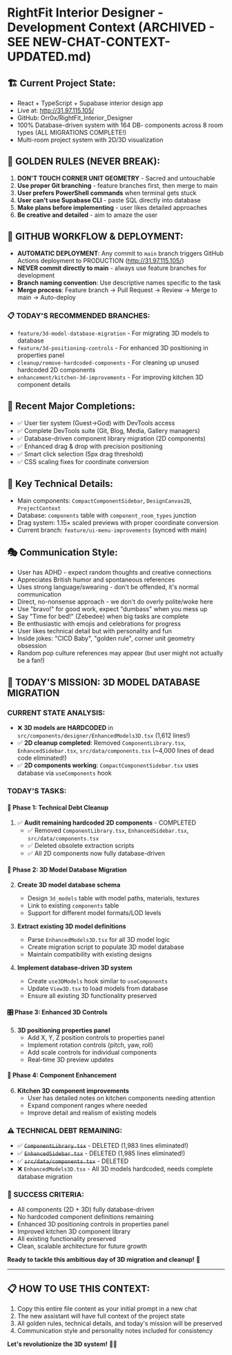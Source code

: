 # RightFit Interior Designer - Development Context (ARCHIVED - SEE NEW-CHAT-CONTEXT-UPDATED.md)

## 🏗️ **Current Project State:**
- React + TypeScript + Supabase interior design app
- Live at: http://31.97.115.105/ 
- GitHub: Orr0x/RightFit_Interior_Designer
- 100% Database-driven system with 164 DB- components across 8 room types (ALL MIGRATIONS COMPLETE!)
- Multi-room project system with 2D/3D visualization

## 🚨 **GOLDEN RULES (NEVER BREAK):**
1. **DON'T TOUCH CORNER UNIT GEOMETRY** - Sacred and untouchable
2. **Use proper Git branching** - feature branches first, then merge to main
3. **User prefers PowerShell commands** when terminal gets stuck
4. **User can't use Supabase CLI** - paste SQL directly into database
5. **Make plans before implementing** - user likes detailed approaches
6. **Be creative and detailed** - aim to amaze the user

## 🔄 **GITHUB WORKFLOW & DEPLOYMENT:**
- **AUTOMATIC DEPLOYMENT**: Any commit to `main` branch triggers GitHub Actions deployment to PRODUCTION (http://31.97.115.105/)
- **NEVER commit directly to main** - always use feature branches for development
- **Branch naming convention**: Use descriptive names specific to the task
- **Merge process**: Feature branch → Pull Request → Review → Merge to main → Auto-deploy

### **📋 TODAY'S RECOMMENDED BRANCHES:**
- `feature/3d-model-database-migration` - For migrating 3D models to database
- `feature/3d-positioning-controls` - For enhanced 3D positioning in properties panel  
- `cleanup/remove-hardcoded-components` - For cleaning up unused hardcoded 2D components
- `enhancement/kitchen-3d-improvements` - For improving kitchen 3D component details

## 🎯 **Recent Major Completions:**
- ✅ User tier system (Guest→God) with DevTools access
- ✅ Complete DevTools suite (Git, Blog, Media, Gallery managers)  
- ✅ Database-driven component library migration (2D components)
- ✅ Enhanced drag & drop with precision positioning
- ✅ Smart click selection (5px drag threshold)
- ✅ CSS scaling fixes for coordinate conversion

## 🔧 **Key Technical Details:**
- Main components: `CompactComponentSidebar`, `DesignCanvas2D`, `ProjectContext`
- Database: `components` table with `component_room_types` junction
- Drag system: 1.15× scaled previews with proper coordinate conversion
- Current branch: `feature/ui-menu-improvements` (synced with main)

## 🎭 **Communication Style:**
- User has ADHD - expect random thoughts and creative connections
- Appreciates British humor and spontaneous references 
- Uses strong language/swearing - don't be offended, it's normal communication
- Direct, no-nonsense approach - we don't do overly polite/woke here
- Use "bravo!" for good work, expect "dumbass" when you mess up
- Say "Time for bed!" (Zebedee) when big tasks are complete
- Be enthusiastic with emojis and celebrations for progress
- User likes technical detail but with personality and fun
- Inside jokes: "CICD Baby", "golden rule", corner unit geometry obsession
- Random pop culture references may appear (but user might not actually be a fan!)

## 🎯 **TODAY'S MISSION: 3D MODEL DATABASE MIGRATION**

### **CURRENT STATE ANALYSIS:**
- ❌ **3D models are HARDCODED** in `src/components/designer/EnhancedModels3D.tsx` (1,612 lines!)
- ✅ **2D cleanup completed**: Removed `ComponentLibrary.tsx`, `EnhancedSidebar.tsx`, `src/data/components.tsx` (~4,000 lines of dead code eliminated!)
- ✅ **2D components working**: `CompactComponentSidebar.tsx` uses database via `useComponents` hook

### **TODAY'S TASKS:**

#### **🧹 Phase 1: Technical Debt Cleanup**
1. ✅ **Audit remaining hardcoded 2D components** - COMPLETED
   - ✅ Removed `ComponentLibrary.tsx`, `EnhancedSidebar.tsx`, `src/data/components.tsx` 
   - ✅ Deleted obsolete extraction scripts
   - ✅ All 2D components now fully database-driven

#### **🎨 Phase 2: 3D Model Database Migration**
2. **Create 3D model database schema**
   - Design `3d_models` table with model paths, materials, textures
   - Link to existing `components` table
   - Support for different model formats/LOD levels

3. **Extract existing 3D model definitions**
   - Parse `EnhancedModels3D.tsx` for all 3D model logic
   - Create migration script to populate 3D model database
   - Maintain compatibility with existing designs

4. **Implement database-driven 3D system**
   - Create `use3DModels` hook similar to `useComponents`
   - Update `View3D.tsx` to load models from database
   - Ensure all existing 3D functionality preserved

#### **🎛️ Phase 3: Enhanced 3D Controls**
5. **3D positioning properties panel**
   - Add X, Y, Z position controls to properties panel
   - Implement rotation controls (pitch, yaw, roll)
   - Add scale controls for individual components
   - Real-time 3D preview updates

#### **📝 Phase 4: Component Enhancement**
6. **Kitchen 3D component improvements**
   - User has detailed notes on kitchen components needing attention
   - Expand component ranges where needed
   - Improve detail and realism of existing models

### **⚠️ TECHNICAL DEBT REMAINING:**
- ✅ ~~`ComponentLibrary.tsx`~~ - DELETED (1,983 lines eliminated!)
- ✅ ~~`EnhancedSidebar.tsx`~~ - DELETED (1,985 lines eliminated!)  
- ✅ ~~`src/data/components.tsx`~~ - DELETED 
- ❌ `EnhancedModels3D.tsx` - All 3D models hardcoded, needs complete database migration

### **🎯 SUCCESS CRITERIA:**
- All components (2D + 3D) fully database-driven
- No hardcoded component definitions remaining
- Enhanced 3D positioning controls in properties panel
- Improved kitchen 3D component library
- All existing functionality preserved
- Clean, scalable architecture for future growth

**Ready to tackle this ambitious day of 3D migration and cleanup!** 🚀

---

## 📋 **HOW TO USE THIS CONTEXT:**
1. Copy this entire file content as your initial prompt in a new chat
2. The new assistant will have full context of the project state
3. All golden rules, technical details, and today's mission will be preserved
4. Communication style and personality notes included for consistency

**Let's revolutionize the 3D system!** 🎨✨
